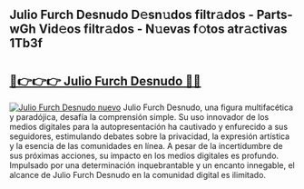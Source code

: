 ## Julio Furch Desnudo D𝚎sn𝚞dos filtr𝚊dos - Parts-wGh Vid𝚎os filtr𝚊dos - N𝚞evas f𝚘tos atr𝚊ctivas 1Tb3f

# <h2><a href="http://mb2ecxx.tromn.icu/?c=Julio+Furch+Desnudo">🔗👉👉👉 Julio Furch Desnudo 🔗🔗</a></h2>

[![Julio Furch Desnudo nuevo](https://i.imgur.com/pEAQMta.gif)](http://mb2ecxx.tromn.icu/?c=Julio+Furch+Desnudo)
Julio Furch Desnudo, una figura multifacética y paradójica, desafía la comprensión simple. Su uso innovador de los medios digitales para la autopresentación ha cautivado y enfurecido a sus seguidores, estimulando debates sobre la privacidad, la expresión artística y la esencia de las comunidades en línea. A pesar de la incertidumbre de sus próximas acciones, su impacto en los medios digitales es profundo. Impulsado por una determinación inquebrantable y un encanto innegable, el alcance de Julio Furch Desnudo en la comunidad digital es ilimitado.
